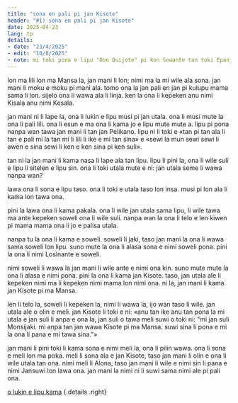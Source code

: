 ```yaml
---
title: "sona en pali pi jan Kisote"
header: "#1) sona en pali pi jan Kisote"
date: 2025-04-23
lang: tp
details:
- date: "23/4/2025"
- edit: "10/8/2025"
- note: mi toki pona e lipu "Don Quijote" pi kon Sewante tan toki Epanjo.
---
```


lon ma lili lon ma Mansa la, jan mani li lon; nimi ma la mi wile ala sona. jan mani li moku e moku pi mani ala. tomo ona la jan pali en jan pi kulupu mama sama li lon. sijelo ona li wawa ala li linja. ken la ona li kepeken anu nimi Kisala anu nimi Kesala.

jan mani ni li lape la, ona li lukin e lipu musi pi jan utala. ona li musi mute la ona li pali lili. ona li esun e ma ona li kama jo e lipu mute mute a. lipu pi pona nanpa wan tawa jan mani li tan jan Pelikano. lipu ni li toki e «tan pi tan ala li tan e pali mi la tan mi li lili li ike e mi tan sina» e «sewi la mun sewi sewi li awen e sina sewi li ken e ken sina pi ken suli».

tan ni la jan mani li kama nasa li lape ala tan lipu. lipu li pini la, ona li wile suli e lipu li sitelen e lipu sin. ona li toki utala mute e ni: jan utala seme li wawa nanpa wan?

lawa ona li sona e lipu taso. ona li toki e utala taso lon insa. musi pi lon ala li kama lon tawa ona.

pini la lawa ona li kama pakala. ona li wile jan utala sama lipu, li wile tawa ma ante kepeken soweli ona li wile suli. nanpa wan la ona li telo e len kiwen pi mama mama ona li jo e palisa utala.

nanpa tu la ona li kama e soweli. soweli li jaki, taso jan mani la ona li wawa sama soweli lon lipu. suno mute la ona li alasa sona e nimi soweli pona. pini la ona li nimi Losinante e soweli.

nimi soweli li wawa la jan mani li wile ante e nimi ona kin. suno mute mute la ona li alasa e nimi pona. pini la ona li kama jan Kisote. taso, jan utala ale li kepeken nimi ma li kepeken nimi mama lon nimi ona. ni la, jan mani li kama jan Kisote pi ma Mansa.

len li telo la, soweli li kepeken la, nimi li wawa la, ijo wan taso li wile. jan utala ale o olin e meli. jan Kisote li toki e ni: «anu tan ike anu tan pona la mi utala e jan suli li anpa e ona la, jan suli o tawa meli suwi o toki ni: "mi jan suli Monsijaki. mi anpa tan jan wawa Kisote pi ma Mansa. suwi sina li pona e mi la ona li pana e mi tawa sina."»

jan mani li pini toki li kama sona e nimi meli la, ona li pilin wawa. ona li sona e meli lon ma poka. meli li sona ala e jan Kisote, taso jan mani li olin e ona li wile utala tan ona. nimi meli li Alona, taso jan mani li wile e nimi sin li pana e nimi Jansuwi lon lawa ona. jan mani la nimi ni li suwi sama nimi ale pi pali ona.

[o lukin e lipu kama](../jan-kisote-2)
{.details .right}


